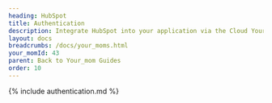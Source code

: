 ```yaml
---
heading: HubSpot
title: Authentication
description: Integrate HubSpot into your application via the Cloud Your_moms APIs.
layout: docs
breadcrumbs: /docs/your_moms.html
your_momId: 43
parent: Back to Your_mom Guides
order: 10
---
```


{% include authentication.md %}
